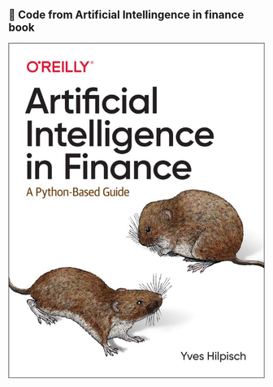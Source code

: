 
## :snake: Code from Artificial Intellingence in finance book

![alt text](https://github.com/kerenskybr/ai-in-finance/blob/main/cover.jpg)

